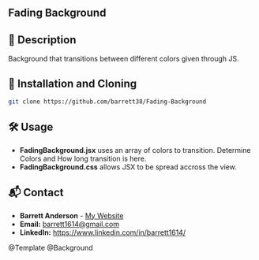 ## Fading Background

## 📌 Description

Background that transitions between different colors given through JS.

## 📖 Installation and Cloning

```sh
git clone https://github.com/barrett38/Fading-Background
```

## 🛠️ Usage

- **FadingBackground.jsx** uses an array of colors to transition. Determine Colors and How long transition is here.
- **FadingBackground.css** allows JSX to be spread accross the view.

## 📬 Contact

- **Barrett Anderson** - [My Website](http://barrett.vercel.app)
- **Email:** barrett1614@gmail.com
- **LinkedIn:** https://www.linkedin.com/in/barrett1614/

@Template @Background
